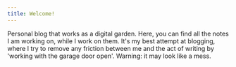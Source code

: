 ```yaml
---
title: Welcome!
---
```


Personal blog that works as a digital garden. Here, you can find all the notes I am working on, while I work on them. It's my best attempt at blogging, where I try to remove any friction between me and the act of writing by 'working with the garage door open'.
Warning: it may look like a mess. 